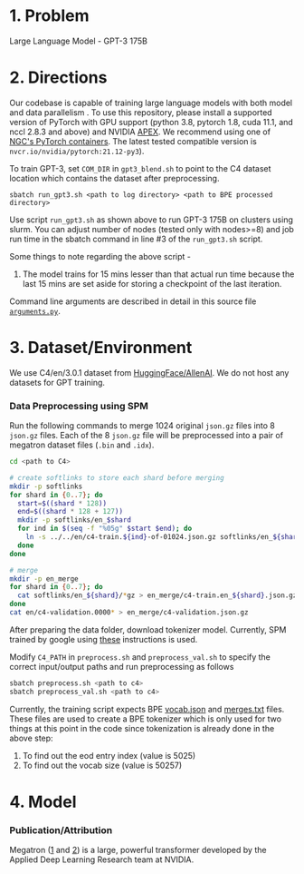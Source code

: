 # 1. Problem 
Large Language Model - GPT-3 175B
# 2. Directions

Our codebase is capable of training large language models with both model and data parallelism
.
To use this repository, please install a supported version of PyTorch with GPU support (python 3.8, pytorch 1.8, cuda 11.1, and nccl 2.8.3 and above) and NVIDIA [APEX](https://github.com/NVIDIA/apex#quick-start). We recommend using one of [NGC's PyTorch containers](https://ngc.nvidia.com/catalog/containers/nvidia:pytorch). The latest tested compatible version is `nvcr.io/nvidia/pytorch:21.12-py3`).

To train GPT-3, set `COM_DIR` in `gpt3_blend.sh` to point to the C4 dataset location which contains the dataset after preprocessing.

```
sbatch run_gpt3.sh <path to log directory> <path to BPE processed directory>
```

Use script `run_gpt3.sh` as shown above to run GPT-3 175B on clusters using slurm. You can adjust number of nodes (tested only with nodes>=8) and job run time in the sbatch command in line #3 of the `run_gpt3.sh` script.

Some things to note regarding the above script -
1. The model trains for 15 mins lesser than that actual run time because the last 15 mins are set aside for storing a checkpoint of the last iteration.

Command line arguments are described in detail in this source file [`arguments.py`](./megatron/arguments.py).


# 3. Dataset/Environment
We use C4/en/3.0.1 dataset from [HuggingFace/AllenAI](https://huggingface.co/datasets/allenai/c4).
We do not host any datasets for GPT training.

### Data Preprocessing using SPM
Run the following commands to merge 1024 original `json.gz` files into 8 `json.gz` files. Each of the 8 `json.gz` file will be preprocessed into a pair of megatron dataset files (`.bin` and `.idx`).

```bash
cd <path to C4>

# create softlinks to store each shard before merging
mkdir -p softlinks
for shard in {0..7}; do
  start=$((shard * 128))
  end=$((shard * 128 + 127))
  mkdir -p softlinks/en_$shard
  for ind in $(seq -f "%05g" $start $end); do
    ln -s ../../en/c4-train.${ind}-of-01024.json.gz softlinks/en_${shard}/c4-train.${ind}-of-01024.json.gz
  done
done

# merge
mkdir -p en_merge
for shard in {0..7}; do 
  cat softlinks/en_${shard}/*gz > en_merge/c4-train.en_${shard}.json.gz 
done
cat en/c4-validation.0000* > en_merge/c4-validation.json.gz
```

After preparing the data folder, download tokenizer model.
Currently, SPM trained by google using [these](https://github.com/sgpyc/training/blob/paxml-llm-draft/large_language_model/paxml/utils/generate_spm.md) instructions is used.

Modify `C4_PATH` in `preprocess.sh` and `preprocess_val.sh` to specify
the correct input/output paths and run preprocessing as follows
```bash
sbatch preprocess.sh <path to c4>
sbatch preprocess_val.sh <path to c4>
```

Currently, the training script expects BPE [vocab.json](https://huggingface.co/gpt2/resolve/main/vocab.json) and [merges.txt](https://huggingface.co/gpt2/resolve/main/merges.txt) files. These files are used to create a BPE tokenizer which is only used for two things at this point in the code since tokenization is already done in the above step:

1. To find out the eod entry index (value is 5025)
2. To find out the vocab size (value is 50257)


# 4. Model
### Publication/Attribution
Megatron ([1](https://arxiv.org/pdf/1909.08053.pdf) and [2](https://arxiv.org/pdf/2104.04473.pdf)) is a large, powerful transformer developed by the Applied Deep Learning Research team at NVIDIA.
